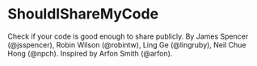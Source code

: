 ShouldIShareMyCode
==================

Check if your code is good enough to share publicly.
By James Spencer (@jsspencer), Robin Wilson (@robintw), Ling Ge (@lingruby), Neil Chue Hong (@npch).
Inspired by Arfon Smith (@arfon).
